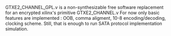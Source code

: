 GTXE2_CHANNEL_GPL.v is a non-synthesizable free software replacement for an encrypted xilinx's primitive GTXE2_CHANNEL.v
For now only basic features are implemented : OOB, comma aligment, 10-8 encoding/decoding, clocking scheme. 
Still, that is enough to run SATA protocol implementation simulation.
